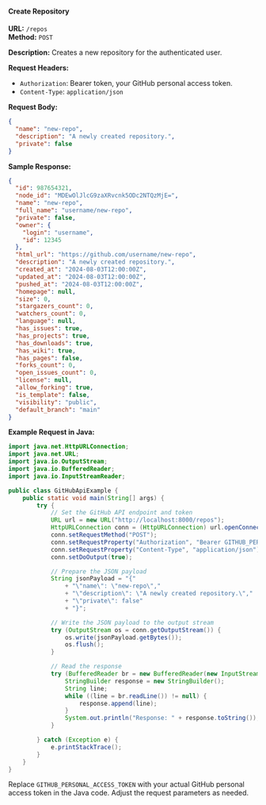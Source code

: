 #### Create Repository

**URL:** `/repos`  
**Method:** `POST`

**Description:** Creates a new repository for the authenticated user.

**Request Headers:**

- `Authorization`: Bearer token, your GitHub personal access token.
- `Content-Type`: `application/json`

**Request Body:**
```json
{
  "name": "new-repo",
  "description": "A newly created repository.",
  "private": false
}
```

**Sample Response:**
```json
{
  "id": 987654321,
  "node_id": "MDEwOlJlcG9zaXRvcnk5ODc2NTQzMjE=",
  "name": "new-repo",
  "full_name": "username/new-repo",
  "private": false,
  "owner": {
    "login": "username",
    "id": 12345
  },
  "html_url": "https://github.com/username/new-repo",
  "description": "A newly created repository.",
  "created_at": "2024-08-03T12:00:00Z",
  "updated_at": "2024-08-03T12:00:00Z",
  "pushed_at": "2024-08-03T12:00:00Z",
  "homepage": null,
  "size": 0,
  "stargazers_count": 0,
  "watchers_count": 0,
  "language": null,
  "has_issues": true,
  "has_projects": true,
  "has_downloads": true,
  "has_wiki": true,
  "has_pages": false,
  "forks_count": 0,
  "open_issues_count": 0,
  "license": null,
  "allow_forking": true,
  "is_template": false,
  "visibility": "public",
  "default_branch": "main"
}
```

**Example Request in Java:**

```java
import java.net.HttpURLConnection;
import java.net.URL;
import java.io.OutputStream;
import java.io.BufferedReader;
import java.io.InputStreamReader;

public class GitHubApiExample {
    public static void main(String[] args) {
        try {
            // Set the GitHub API endpoint and token
            URL url = new URL("http://localhost:8000/repos");
            HttpURLConnection conn = (HttpURLConnection) url.openConnection();
            conn.setRequestMethod("POST");
            conn.setRequestProperty("Authorization", "Bearer GITHUB_PERSONAL_ACCESS_TOKEN");
            conn.setRequestProperty("Content-Type", "application/json");
            conn.setDoOutput(true);

            // Prepare the JSON payload
            String jsonPayload = "{"
                + "\"name\": \"new-repo\","
                + "\"description\": \"A newly created repository.\","
                + "\"private\": false"
                + "}";

            // Write the JSON payload to the output stream
            try (OutputStream os = conn.getOutputStream()) {
                os.write(jsonPayload.getBytes());
                os.flush();
            }

            // Read the response
            try (BufferedReader br = new BufferedReader(new InputStreamReader(conn.getInputStream()))) {
                StringBuilder response = new StringBuilder();
                String line;
                while ((line = br.readLine()) != null) {
                    response.append(line);
                }
                System.out.println("Response: " + response.toString());
            }

        } catch (Exception e) {
            e.printStackTrace();
        }
    }
}
```

Replace `GITHUB_PERSONAL_ACCESS_TOKEN` with your actual GitHub personal access token in the Java code. Adjust the request parameters as needed.
